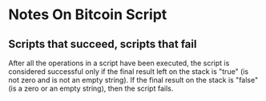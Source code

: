 # Notes On Bitcoin Script
## Scripts that succeed, scripts that fail
After all the operations in a script have been executed, the script is considered successful only if the final result left on the stack is "true" (is not zero and is not an empty string). If the final result on the stack is "false" (is a zero or an empty string), then the script fails.
